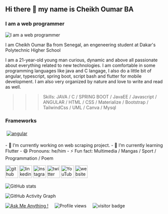 ## Hi there 👋 my name is Cheikh Oumar BA
### I am a web programmer
![I am a web programmer](https://arturssmirnovs.github.io/github-profile-readme-generator/images/banner.png)

I am Cheikh Oumar Ba from Senegal, an engeneering student at Dakar's Polytechnic Higher School

I am a 21-year-old young man curious, dynamic and above all passionate about everything related to new technologies. I am comfortable in some programming languages like java and C langage, I also do a little bit of angular, typescript, spring boot, script bash and flutter for mobile development. I am also very organized by nature and love to write and read as well.

>>> Skills: JAVA / C / SPRING BOOT / JavaEE / Javascript / ANGULAR / HTML / CSS / Materialize / Bootstrap / TailwindCss / UML / Canva / Mysql

### Frameworks 

<p align="left">
  <a href="#">
    <img src="..ColoredBadges/svg/dev/frameworks/angular.svg" alt="angular" style="vertical-align:top; margin:6px 4px">
  </a>  
 </p>
- 🔭 I’m currently working on web scraping project. 
- 🌱 I’m currently learning Flutter 
- 😄 Pronouns: he/him
- ⚡ Fun fact: Multimedia / Mangas / Sport / Programmation / Poem


[<img src='https://cdn.jsdelivr.net/npm/simple-icons@3.0.1/icons/github.svg' alt='github' height='40'>](https://github.com/cheikh785)  [<img src='https://cdn.jsdelivr.net/npm/simple-icons@3.0.1/icons/linkedin.svg' alt='linkedin' height='40'>](https://www.linkedin.com/in/@cheikh-oumar-ba-90028019a//)  [<img src='https://cdn.jsdelivr.net/npm/simple-icons@3.0.1/icons/instagram.svg' alt='instagram' height='40'>](https://www.instagram.com/CHEIKHOUMAR.BA.754/)  [<img src='https://cdn.jsdelivr.net/npm/simple-icons@3.0.1/icons/twitter.svg' alt='twitter' height='40'>](https://twitter.com/__ElCof__)  [<img src='https://cdn.jsdelivr.net/npm/simple-icons@3.0.1/icons/youtube.svg' alt='YouTube' height='40'>](https://www.youtube.com/channel/https://twitter.com/__ElCof__?s=09)  [<img src='https://cdn.jsdelivr.net/npm/simple-icons@3.0.1/icons/icloud.svg' alt='website' height='40'>](https://cheikh4dev.web.app/)  

<!-- [![Top Langs](https://github-readme-stats.vercel.app/api/top-langs/?username=cheikh785)](https://github.com/anuraghazra/github-readme-stats) -->

![GitHub stats](https://github-readme-stats.vercel.app/api?username=cheikh785&show_icons=true&count_private=true)  

![GitHub Activity Graph](https://activity-graph.herokuapp.com/graph?username=cheikh785)  

[![Ask Me Anything !](https://img.shields.io/badge/Ask%20me-anything-1abc9c.svg)](https://GitHub.com/Cheikh785) &nbsp;&nbsp;&nbsp; ![Profile views](https://gpvc.arturio.dev/cheikh785)  &nbsp;&nbsp;&nbsp;   ![visitor badge](https://visitor-badge.glitch.me/badge?page_id=jwenjian.visitor-badge&left_color=red&right_color=green) &nbsp;&nbsp;&nbsp;

<!---
Cheikh785/Cheikh785 is a ✨ special ✨ repository because its `README.md` (this file) appears on your GitHub profile.
You can click the Preview link to take a look at your changes.
--->
